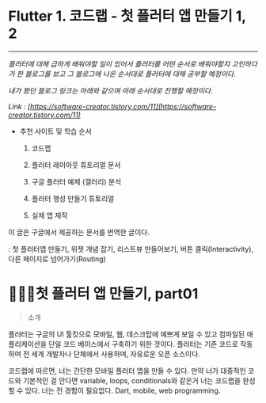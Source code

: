 # Flutter 1. 코드랩 - 첫 플러터 앱 만들기 1, 2

---

  *플러터에 대해 급하게 배워야할 일이 있어서 플러터를 어떤 순서로 배워야할지 고민하다가 한 블로그를 보고 그 블로그에 나온 순서대로 플러터에 대해 공부할 예정이다.*

*내가 봤던 블로그 링크는 아래와 같으며 아래 순서대로 진행할 예정이다.*

*Link : [https://software-creator.tistory.com/11](https://software-creator.tistory.com/11)*

- 추천 사이트 및 학습 순서
    1. 코드랩

    2. 플러터 레이아웃 튜토리얼 문서

    3. 구글 플러터 예제 (갤러리) 분석

    4. 플러터 행성 만들기 튜토리얼

    5. 실제 앱 제작

이 글은 구글에서 제공하는 문서를 번역한 글이다.

: 첫 플러터앱 만들기, 위젯 개념 잡기, 리스트뷰 만들어보기, 버튼 클릭(Interactivity), 다른 페이지로 넘어가기(Routing)

# 👩🏻‍💻첫 플러터 앱 만들기, part01

> 소개

 플러터는 구글의 UI 툴킷으로 모바일, 웹, 데스크탑에 예쁘게 보일 수 있고 컴파일된 애플리케이션을 단일 코드 베이스에서 구축하기 위한 것이다. 플러터는 기존 코드로 작동하며 전 세계 개발자나 단체에서 사용하며, 자유로운 오픈 소스이다. 

코드랩에 따르면, 너는 간단한 모바일 플러터 앱을 만들 수 있다. 만약 너가 대중적인 코드와 기본적인 걸 안다면 variable, loops, conditionals와 같은거 너는 코드랩을 완성할 수 있다. 너는 전 경험이 필요없다. Dart, mobile, web programming.